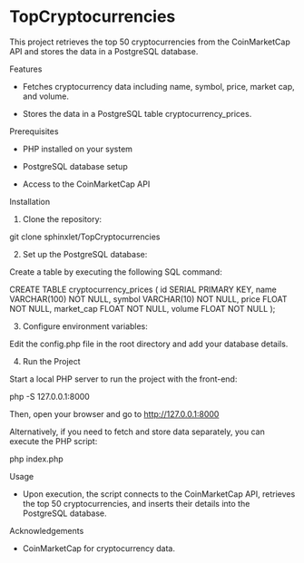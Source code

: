 # TopCryptocurrencies
 
This project retrieves the top 50 cryptocurrencies from the CoinMarketCap API and stores the data in a PostgreSQL database.

Features

- Fetches cryptocurrency data including name, symbol, price, market cap, and volume.

- Stores the data in a PostgreSQL table cryptocurrency_prices.

Prerequisites

- PHP installed on your system

- PostgreSQL database setup

- Access to the CoinMarketCap API

Installation

1. Clone the repository:

git clone sphinxlet/TopCryptocurrencies

2. Set up the PostgreSQL database:

Create a table by executing the following SQL command:

CREATE TABLE cryptocurrency_prices (
    id SERIAL PRIMARY KEY,
    name VARCHAR(100) NOT NULL,
    symbol VARCHAR(10) NOT NULL,
    price FLOAT NOT NULL,
    market_cap FLOAT NOT NULL,
    volume FLOAT NOT NULL
);

3. Configure environment variables:

Edit the config.php file in the root directory and add your database details.

4. Run the Project

Start a local PHP server to run the project with the front-end:

php -S 127.0.0.1:8000

Then, open your browser and go to http://127.0.0.1:8000

Alternatively, if you need to fetch and store data separately, you can execute the PHP script:

php index.php

Usage

- Upon execution, the script connects to the CoinMarketCap API, retrieves the top 50 cryptocurrencies, and inserts their details into the PostgreSQL database.

Acknowledgements

- CoinMarketCap for cryptocurrency data.
